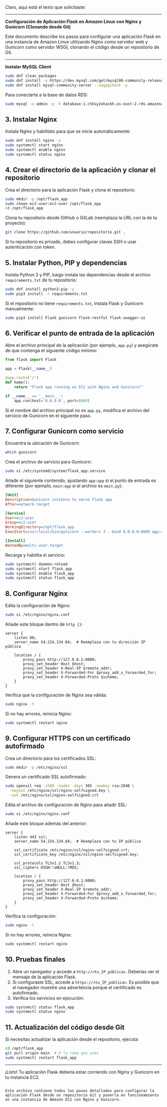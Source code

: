 Claro, aquí está el texto que solicitaste:

---

**Configuración de Aplicación Flask en Amazon Linux con Nginx y Gunicorn (Clonando desde Git)**

Este documento describe los pasos para configurar una aplicación Flask en una instancia de Amazon Linux utilizando Nginx como servidor web y Gunicorn como servidor WSGI, clonando el código desde un repositorio de Git.

---

**Instalar MySQL Client**

```bash
sudo dnf clean packages
sudo dnf install -y https://dev.mysql.com/get/mysql80-community-release-el9-1.noarch.rpm
sudo dnf install mysql-community-server --nogpgcheck -y
```

Para conectarte a la base de datos RDS:

```bash
sudo mysql -u admin -p -h database-1.c5ksy2okacbh.us-east-2.rds.amazonaws.com
```

## 3. Instalar Nginx

Instala Nginx y habilítalo para que se inicie automáticamente:

```bash
sudo dnf install nginx -y
sudo systemctl start nginx
sudo systemctl enable nginx
sudo systemctl status nginx
```

## 4. Crear el directorio de la aplicación y clonar el repositorio

Crea el directorio para la aplicación Flask y clona el repositorio:

```bash
sudo mkdir -p /opt/flask_app
sudo chown ec2-user:ec2-user /opt/flask_app
cd /opt/flask_app
```

Clona tu repositorio desde GitHub o GitLab (reemplaza la URL con la de tu proyecto):

```bash
git clone https://github.com/usuario/repositorio.git .
```

Si tu repositorio es privado, debes configurar claves SSH o usar autenticación con token.

## 5. Instalar Python, PIP y dependencias

Instala Python 3 y PIP, luego instala las dependencias desde el archivo `requirements.txt` de tu repositorio:

```bash
sudo dnf install python3-pip -y
sudo pip3 install -r requirements.txt
```

Si el repositorio no tiene `requirements.txt`, instala Flask y Gunicorn manualmente:

```bash
sudo pip3 install Flask gunicorn flask-restful flask-swagger-ui
```

## 6. Verificar el punto de entrada de la aplicación

Abre el archivo principal de la aplicación (por ejemplo, `app.py`) y asegúrate de que contenga el siguiente código mínimo:

```python
from flask import Flask

app = Flask(__name__)

@app.route('/')
def home():
    return "Flask app running on EC2 with Nginx and Gunicorn!"

if __name__ == '__main__':
    app.run(host='0.0.0.0', port=8000)
```

Si el nombre del archivo principal no es `app.py`, modifica el archivo del servicio de Gunicorn en el siguiente paso.

## 7. Configurar Gunicorn como servicio

Encuentra la ubicación de Gunicorn:

```bash
which gunicorn
```

Crea el archivo de servicio para Gunicorn:

```bash
sudo vi /etc/systemd/system/flask_app.service
```

Añade el siguiente contenido, ajustando `app:app` si el punto de entrada es diferente (por ejemplo, `main:app` si el archivo es `main.py`):

```ini
[Unit]
Description=Gunicorn instance to serve Flask app
After=network.target

[Service]
User=ec2-user
Group=ec2-user
WorkingDirectory=/opt/flask_app
ExecStart=/usr/local/bin/gunicorn --workers 3 --bind 0.0.0.0:8000 app:app

[Install]
WantedBy=multi-user.target
```

Recarga y habilita el servicio:

```bash
sudo systemctl daemon-reload
sudo systemctl start flask_app
sudo systemctl enable flask_app
sudo systemctl status flask_app
```

## 8. Configurar Nginx

Edita la configuración de Nginx:

```bash
sudo vi /etc/nginx/nginx.conf
```

Añade este bloque dentro de `http {}`:

```nginx
server {
    listen 80;
    server_name 54.224.134.84;  # Reemplaza con tu dirección IP pública

    location / {
        proxy_pass http://127.0.0.1:8000;
        proxy_set_header Host $host;
        proxy_set_header X-Real-IP $remote_addr;
        proxy_set_header X-Forwarded-For $proxy_add_x_forwarded_for;
        proxy_set_header X-Forwarded-Proto $scheme;
    }
}
```

Verifica que la configuración de Nginx sea válida:

```bash
sudo nginx -t
```

Si no hay errores, reinicia Nginx:

```bash
sudo systemctl restart nginx
```

## 9. Configurar HTTPS con un certificado autofirmado

Crea un directorio para los certificados SSL:

```bash
sudo mkdir -p /etc/nginx/ssl
```

Genera un certificado SSL autofirmado:

```bash
sudo openssl req -x509 -nodes -days 365 -newkey rsa:2048 \
  -keyout /etc/nginx/ssl/nginx-selfsigned.key \
  -out /etc/nginx/ssl/nginx-selfsigned.crt
```

Edita el archivo de configuración de Nginx para añadir SSL:

```bash
sudo vi /etc/nginx/nginx.conf
```

Añade este bloque además del anterior:

```nginx
server {
    listen 443 ssl;
    server_name 54.224.134.84;  # Reemplaza con tu IP pública

    ssl_certificate /etc/nginx/ssl/nginx-selfsigned.crt;
    ssl_certificate_key /etc/nginx/ssl/nginx-selfsigned.key;

    ssl_protocols TLSv1.2 TLSv1.3;
    ssl_ciphers HIGH:!aNULL:!MD5;

    location / {
        proxy_pass http://127.0.0.1:8000;
        proxy_set_header Host $host;
        proxy_set_header X-Real-IP $remote_addr;
        proxy_set_header X-Forwarded-For $proxy_add_x_forwarded_for;
        proxy_set_header X-Forwarded-Proto $scheme;
    }
}
```

Verifica la configuración:

```bash
sudo nginx -t
```

Si no hay errores, reinicia Nginx:

```bash
sudo systemctl restart nginx
```

## 10. Pruebas finales

1. Abre un navegador y accede a `http://<tu_IP_pública>`. Deberías ver el mensaje de la aplicación Flask.
2. Si configuraste SSL, accede a `https://<tu_IP_pública>`. Es posible que el navegador muestre una advertencia porque el certificado es autofirmado.
3. Verifica los servicios en ejecución:

```bash
sudo systemctl status flask_app
sudo systemctl status nginx
```

## 11. Actualización del código desde Git

Si necesitas actualizar la aplicación desde el repositorio, ejecuta:

```bash
cd /opt/flask_app
git pull origin main  # O la rama que uses
sudo systemctl restart flask_app
```

---

¡Listo! Tu aplicación Flask debería estar corriendo con Nginx y Gunicorn en tu instancia EC2.
```

Este archivo contiene todos los pasos detallados para configurar la aplicación Flask desde un repositorio Git y ponerla en funcionamiento en una instancia de Amazon EC2 con Nginx y Gunicorn.